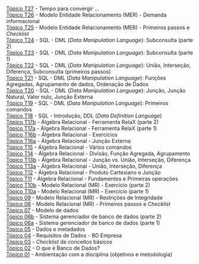 [Tópico T27](./topico-27.md) - Tempo para convergir ...<br>
[Tópico T26](./topico-26.md) - Modelo Entidade Relacionamento (MER) - Demanda informacional<br>
[Tópico T25](./topico-25.md) - Modelo Entidade Relacionamento (MER) - Primeiros passos e _Checklist_<br>
[Tópico T24](./topico-24.md) - SQL - DML (_Data Manipulation Language_): Subconsulta (parte 2)<br>
[Tópico T23](./topico-23.md) - SQL - DML (_Data Manipulation Language_): Subconsulta (parte 1)<br>
[Tópico T22](./topico-22.md) - SQL - DML (_Data Manipulation Language_): União, Interseção, Diferença, Subconsulta (primeiros passos)<br>
[Tópico T21](./topico-21.md) - SQL - DML (_Data Manipulation Language_): Funções Agregadas, Agrupamento de dados, Ordenação de Dados<br>
[Tópico T20](./topico-20.md) - SQL - DML (_Data Manipulation Language_): Junção, Junção Natural, Valor nulo, Junção Externa<br>
[Tópico T19](./topico-19.md) - SQL - DML (_Data Manipulation Language_): Primeiros comandos<br>
[Tópico T18](./topico-18.md) - SQL - Introdução, DDL (_Data Definition Language_)<br>
[Tópico T17b](./topico-17b.md) - Álgebra Relacional - Ferramenta RelaX (parte 2)<br>
[Tópico T17a](./topico-17a.md) - Álgebra Relacional - Ferramenta RelaX (parte 1)<br>
[Tópico T16b](./topico-16b.md) - Álgebra Relacional - Exercícios<br>
[Tópico T16a](./topico-16a.md) - Álgebra Relacional - Junção Externa<br>
[Tópico T15](./topico-15.md) - Álgebra Relacional - Vários comandos<br>
[Tópico T14](./topico-14.md) - Álgebra Relacional - Divisão, Função Agregada, Agrupamento<br>
[Tópico T13b](./topico-13b.md) - Álgebra Relacional - Junção _vs._ União, Interseção, Diferença<br>
[Tópico T13a](./topico-13a.md) - Álgebra Relacional - União, Interseção, Diferença<br>
[Tópico T12](./topico-12.md) - Álgebra Relacional - Produto Cartesiano e Junção<br>
[Tópico T11](./topico-11.md) - Álgebra Relacional - Fundamentos e Primeiras operações<br>
[Tópico T10b](./topico-10b.md) - Modelo Relacional (MR) - Exercício (parte 2)<br>
[Tópico T10a](./topico-10a.md) - Modelo Relacional (MR) - Exercício (parte 1)<br>
[Tópico 09](./topico-09.md) - Modelo Relacional (MR) - Restrições de Integridade<br>
[Tópico 08](./topico-08.md) - Modelo Relacional (MR) - Primeiros passos e _Checklist_<br>
[Tópico 07](./topico-07.md) - Modelo de dados<br>
[Tópico 06b](./topico-06b.md) - Sistema gerenciador de banco de dados (parte 2)<br>
[Tópico 06a](./topico-06a.md) - Sistema gerenciador de banco de dados (parte 1)<br>
[Tópico 05](./topico-05.md) - Dados e metadados<br>
[Tópico 04](./topico-04.md) - Requisitos de Dados - BD Empresa<br>
[Tópico 03](./topico-03.md) - _Checklist_ de conceitos básicos<br>
[Tópico 02](./topico-02.md) - O que é Banco de Dados?<br>
[Tópico 01](./topico-01.md) - Ambientação com a disciplina (objetivos e metodologia)<br>
